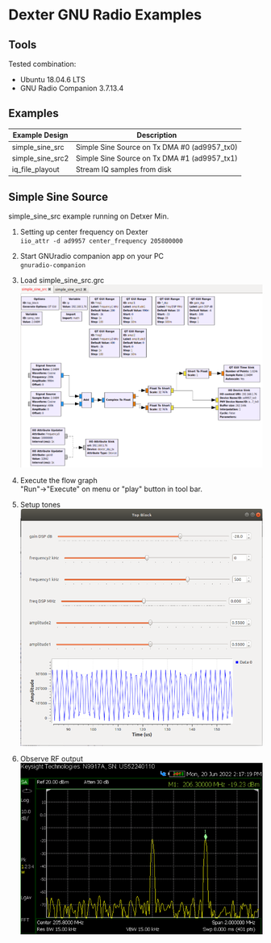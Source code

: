 # Dexter GNU Radio Examples

## Tools

Tested combination:
- Ubuntu 18.04.6 LTS
- GNU Radio Companion 3.7.13.4

## Examples

| Example Design    | Description                                       |
| ----------------- | --------------------------------------------------|
| simple_sine_src   | Simple Sine Source on Tx DMA #0 (ad9957_tx0)      |
| simple_sine_src2  | Simple Sine Source on Tx DMA #1 (ad9957_tx1)      |
| iq_file_playout   | Stream IQ samples from disk                       |

## Simple Sine Source
simple_sine_src example running on Detxer Min.

1. Setting up center frequency on Dexter  
`iio_attr -d ad9957 center_frequency 205800000`

2. Start GNUradio companion app on your PC  
`gnuradio-companion`

3. Load simple_sine_src.grc  
![Gnuradio companion](pictures/simple_sine_src_example/gnuradio_companion.png)

4. Execute the flow graph  
   "Run"->"Execute" on menu or "play" button in tool bar.

5. Setup tones  
![Runtime settings](pictures/simple_sine_src_example/settings.png)

6. Observe RF output  
![RF Measurement](pictures/simple_sine_src_example/rf_output.png)

